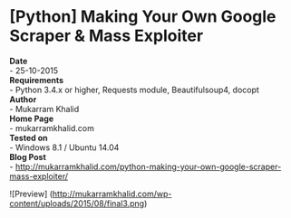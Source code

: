 # [Python] Making Your Own Google Scraper & Mass Exploiter

**Date**  
    - 25-10-2015  
**Requirements**  
    - Python 3.4.x or higher, Requests module, Beautifulsoup4, docopt  
**Author**  
    - Mukarram Khalid  
**Home Page**  
    - mukarramkhalid.com  
**Tested on**  
    - Windows 8.1 / Ubuntu 14.04  
**Blog Post**  
    - http://mukarramkhalid.com/python-making-your-own-google-scraper-mass-exploiter/    
  
  
![Preview]
(http://mukarramkhalid.com/wp-content/uploads/2015/08/final3.png)
